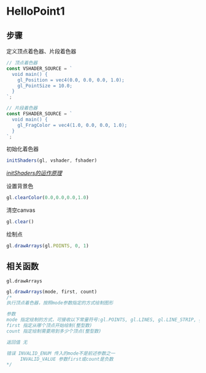# HelloPoint1
## 步骤
定义顶点着色器、片段着色器
```javascript
// 顶点着色器
const VSHADER_SOURCE = `
  void main() {
    gl_Position = vec4(0.0, 0.0, 0.0, 1.0);
    gl_PointSize = 10.0;
  }
`;

// 片段着色器
const FSHADER_SOURCE = `
  void main() {
    gl_FragColor = vec4(1.0, 0.0, 0.0, 1.0);
  }
`;
```

初始化着色器

```javascript
initShaders(gl, vshader, fshader)
```

[*initShaders的运作原理*]()

设置背景色

```javascript
gl.clearColor(0.0,0.0,0.0,1.0)
```

清空canvas

```javascript
gl.clear()
```

绘制点

```javascript
gl.drawArrays(gl.POINTS, 0, 1)
```

## 相关函数

`gl.drawArrays`

```javascript
gl.drawArrays(mode, first, count)
/*
执行顶点着色器，按照mode参数指定的方式绘制图形

参数  
mode 指定绘制的方式，可接收以下常量符号:gl.POINTS, gl.LINES, gl.LINE_STRIP, gl.LINE_LOOP, gl.TRIANGLES, gl.TRIANGLES_STRIP, gl.TRIANGLES_FAN
first 指定从哪个顶点开始绘制(整型数)
count 指定绘制需要用到多少个顶点(整型数)

返回值 无

错误 INVALID_ENUM 传入的mode不是前述参数之一
     INVALID_VALUE 参数first或count是负数
*/
```

